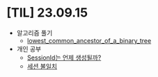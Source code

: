 # [TIL] 23.09.15

* 알고리즘 풀기
  * [lowest_common_ancestor_of_a_binary_tree](../java_algorithm/leetcode/src/not_solved/lowest_common_ancestor_of_a_binary_tree/Solution.java)
* 개인 공부
  * [SessionId는 언제 생성될까?](../web_study/session.md)
  * [세션 불일치](../web_study/session_mismatch.md)


  
